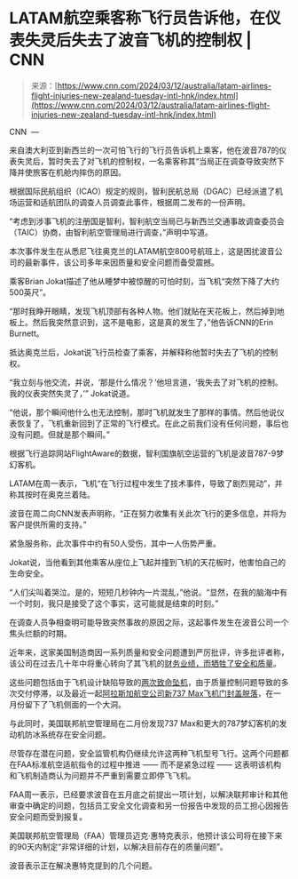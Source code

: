 <!--yml

category: 未分类

date: 2024-05-27 14:52:18

-->

# LATAM航空乘客称飞行员告诉他，在仪表失灵后失去了波音飞机的控制权 | CNN

> 来源：[https://www.cnn.com/2024/03/12/australia/latam-airlines-flight-injuries-new-zealand-tuesday-intl-hnk/index.html](https://www.cnn.com/2024/03/12/australia/latam-airlines-flight-injuries-new-zealand-tuesday-intl-hnk/index.html)

CNN  —

来自澳大利亚到新西兰的一次可怕飞行的飞行员告诉机上乘客，他在波音787的仪表失灵后，暂时失去了对飞机的控制权，一名乘客称其“当局正在调查导致突然下降并使旅客在机舱内摔伤的原因。

根据国际民航组织（ICAO）规定的规则，智利民航总局（DGAC）已经派遣了机场运营和适航团队的调查人员调查此事件，根据周二发布的一份声明。

“考虑到涉事飞机的注册国是智利，智利航空当局已与新西兰交通事故调查委员会（TAIC）协商，由智利航空管理局进行调查，”声明中写道。

本次事件发生在从悉尼飞往奥克兰的LATAM航空800号航班上，这是困扰波音公司的最新事件，该公司多年来因质量和安全问题而备受震撼。

乘客Brian Jokat描述了他从睡梦中被惊醒的可怕时刻，当飞机“突然下降了大约500英尺”。

“那时我睁开眼睛，发现飞机顶部有各种人物。他们就贴在天花板上，然后掉到地板上。然后我突然意识到，这不是电影，这是真的发生了，”他告诉CNN的Erin Burnett。

抵达奥克兰后，Jokat说飞行员检查了乘客，并解释称他暂时失去了飞机的控制权。

“我立刻与他交流，并说，‘那是什么情况？’他坦言道，‘我失去了对飞机的控制。我的仪表突然失灵了，’” Jokat说道。

“他说，那个瞬间他什么也无法控制，那时飞机就发生了那样的事情。然后他说仪表恢复了，飞机重新回到了正常的飞行模式。在此之前我们没有任何问题，事后也没有问题。但就是那个瞬间。”

根据飞行追踪网站FlightAware的数据，智利国旗航空运营的飞机是波音787-9梦幻客机。

LATAM在周一表示，飞机“在飞行过程中发生了技术事件，导致了剧烈晃动”，并称其按时在奥克兰着陆。

波音在周二向CNN发表声明称，“正在努力收集有关此次飞行的更多信息，并将为客户提供所需的支持。”

紧急服务称，此次事件中约有50人受伤，其中一人伤势严重。

Jokat说，当他看到其他乘客从座位上飞起并撞到飞机的天花板时，他害怕自己的生命安全。

“人们尖叫着哭泣。是的，短短几秒钟内一片混乱，”他说。“显然，在我的脑海中有一个时刻，我只是接受了这个事实，这可能就是结束的时刻。”

在调查人员争相查明可能导致突然事故的原因之际，这起事件发生在波音公司一个焦头烂额的时期。

近年来，这家美国制造商因一系列质量和安全问题遭到严厉批评，许多批评者称，该公司在过去几十年中将重心转向了其飞机的[财务业绩，而牺牲了安全和质量](https://www.cnn.com/2024/01/30/business/boeing-history-of-problems/index.html)。

这些问题包括由于飞机设计缺陷导致的[两次致命坠机](https://www.cnn.com/2019/03/10/africa/ethiopian-airlines-crash-boeing-max-8-intl/index.html)，由于质量控制问题导致的多次交付停滞，以及最近一起[阿拉斯加航空公司新737 Max飞机门封盖脱落](https://www.cnn.com/2024/01/06/us/passengers-alaska-airlines/index.html)，在一月份留下了飞机侧面的一个大洞。

与此同时，美国联邦航空管理局在二月份发现737 Max和更大的787梦幻客机的发动机防冰系统存在安全问题。

尽管存在潜在问题，安全监管机构仍继续允许这两种飞机型号飞行。这两个问题都在FAA标准航空适航指令的过程中推进 —— 而不是紧急过程 —— 这表明该机构和飞机制造商认为问题并不严重到需要立即停飞飞机。

FAA周一表示，已经要求波音在五月底之前提出一项计划，以解决联邦审计和其他审查中确定的问题，包括员工安全文化调查和另一份报告中发现的员工担心因报告安全问题而受到报复。

美国联邦航空管理局（FAA）管理员迈克·惠特克表示，他预计该公司将在接下来的90天内制定“非常详细的计划，以解决目前存在的质量问题”。

波音表示正在解决惠特克提到的几个问题。
